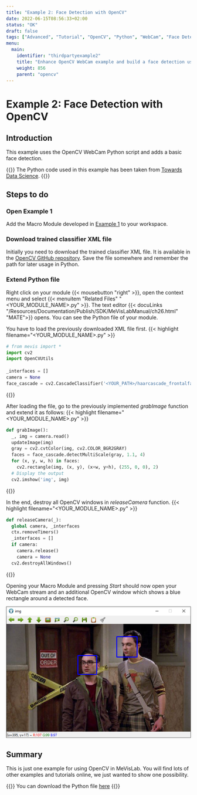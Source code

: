 ```yaml
---
title: "Example 2: Face Detection with OpenCV"
date: 2022-06-15T08:56:33+02:00
status: "OK"
draft: false
tags: ["Advanced", "Tutorial", "OpenCV", "Python", "WebCam", "Face Detection"]
menu: 
  main:
    identifier: "thirdpartyexample2"
    title: "Enhance OpenCV WebCam example and build a face detection using MeVisLab, OpenCV and Python."
    weight: 856
    parent: "opencv"
---
```

# Example 2: Face Detection with OpenCV

## Introduction
This example uses the OpenCV WebCam Python script and adds a basic face detection.

{{<alert class="info" caption="Info">}}
The Python code used in this example has been taken from [Towards Data Science](https://towardsdatascience.com/face-detection-in-2-minutes-using-opencv-python-90f89d7c0f81).
{{</alert>}}

## Steps to do
### Open Example 1
Add the Macro Module developed in [Example 1](/tutorials/thirdparty/opencv/thirdpartyexample1) to your workspace.

### Download trained classifier XML file
Initially you need to download the trained classifier XML file. It is available in the [OpenCV GitHub repository](https://github.com/opencv/opencv/blob/master/data/haarcascades/haarcascade_frontalface_default.xml). Save the file somewhere and remember the path for later usage in Python.

### Extend Python file
Right click on your module {{< mousebutton "right" >}}, open the context menu and select {{< menuitem "Related Files" "<YOUR_MODULE_NAME>.py" >}}. The text editor {{< docuLinks "/Resources/Documentation/Publish/SDK/MeVisLabManual/ch26.html" "MATE">}} opens. You can see the Python file of your module.

You have to load the previously downloaded XML file first.
{{< highlight filename="<YOUR_MODULE_NAME>.py" >}}
```Python
# from mevis import *
import cv2
import OpenCVUtils

_interfaces = []
camera = None
face_cascade = cv2.CascadeClassifier('<YOUR_PATH>/haarcascade_frontalface_default.xml')
```
{{</highlight>}}

After loading the file, go to the previously implemented *grabImage* function and extend it as follows:
{{< highlight filename="<YOUR_MODULE_NAME>.py" >}}
```Python
def grabImage():
  _, img = camera.read()
  updateImage(img)
  gray = cv2.cvtColor(img, cv2.COLOR_BGR2GRAY)
  faces = face_cascade.detectMultiScale(gray, 1.1, 4)
  for (x, y, w, h) in faces:
    cv2.rectangle(img, (x, y), (x+w, y+h), (255, 0, 0), 2)
  # Display the output
  cv2.imshow('img', img)
```
{{</highlight>}}

In the end, destroy all OpenCV windows in *releaseCamera* function.
{{< highlight filename="<YOUR_MODULE_NAME>.py" >}}
```Python
def releaseCamera(_):
  global camera, _interfaces
  ctx.removeTimers()
  _interfaces = []
  if camera:
    camera.release()
    camera = None
  cv2.destroyAllWindows()
```
{{</highlight>}}

Opening your Macro Module and pressing *Start* should now open your WebCam stream and an additional OpenCV window which shows a blue rectangle around a detected face.

![Face Detection in MeVisLab using OpenCV](/images/tutorials/thirdparty/bigbang.png "Face Detection in MeVisLab using OpenCV")

## Summary
This is just one example for using OpenCV in MeVisLab. You will find lots of other examples and tutorials online, we just wanted to show one possibility.

{{<alert class="info" caption="Info">}}
You can download the Python file [here](/examples/thirdparty/example2/FaceDetection.py)
{{</alert>}}
